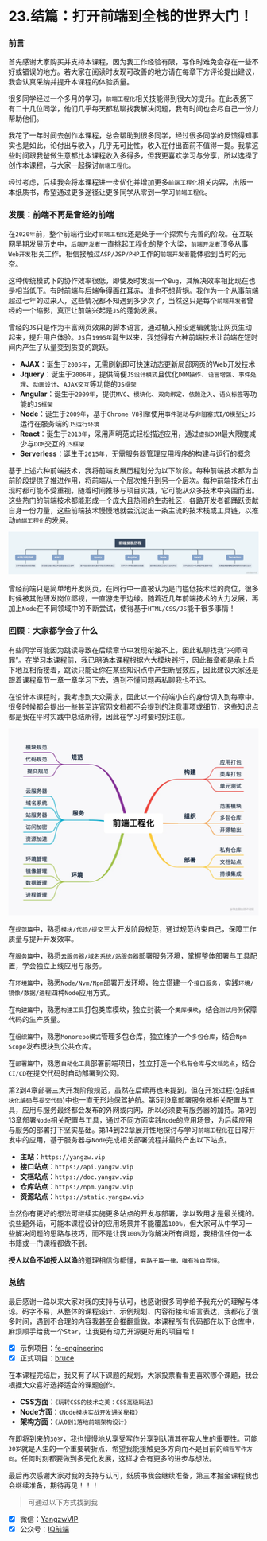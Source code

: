 # 23.结篇：打开前端到全栈的世界大门！

### 前言

首先感谢大家购买并支持本课程，因为我工作经验有限，写作时难免会存在一些不好或错误的地方。若大家在阅读时发现可改善的地方请在每章下方评论提出建议，我会认真采纳并提升本课程的体验质量。

很多同学经过一个多月的学习，`前端工程化`相关技能得到很大的提升。在此表扬下有二十几位同学，他们几乎每天都私聊找我解决问题，我有时间也会尽自己一份力帮助他们。

我花了一年时间去创作本课程，总会帮助到很多同学，经过很多同学的反馈得知事实也是如此，论付出与收入，几乎无可比性，收入在付出面前不值得一提。我拿这些时间跟我爸做生意都比本课程收入多得多，但我更喜欢学习与分享，所以选择了创作本课程，与大家一起探讨`前端工程化`。

经过考虑，后续我会将本课程进一步优化并增加更多`前端工程化`相关内容，出版一本纸质书，希望通过更多途径让更多同学从零到一学习`前端工程化`。

### 发展：前端不再是曾经的前端

在`2020年`前，整个前端行业对`前端工程化`还是处于一个探索与完善的阶段。在互联网早期发展历史中，`后端开发者`一直挑起工程化的整个大梁，`前端开发者`顶多从事`Web开发`相关工作。相信接触过`ASP/JSP/PHP`工作的`前端开发者`能体验到当时的无奈。

这种传统模式下的协作效率很低，即使及时发现一个`Bug`，其解决效率相比现在也是相当低下。有时前端与后端争得面红耳赤，谁也不想背锅。我作为一个从事前端超过七年的过来人，这些情况都不知遇到多少次了，当然这只是每个`前端开发者`曾经的一个缩影，真正让前端兴起是`JS`的蓬勃发展。

曾经的`JS`只是作为丰富网页效果的脚本语言，通过植入预设逻辑就能让网页生动起来，提升用户体验。`JS`自`1995年`诞生以来，我觉得有六种前端技术让前端在短时间内产生了从量变到质变的跳跃。

- **AJAX**：诞生于`2005年`，无需刷新即可快速动态更新局部网页的Web开发技术
- **Jquery**：诞生于`2006年`，提供简便`JS设计模式`且优化`DOM操作`、`语言增强`、`事件处理`、`动画设计`、`AJAX交互`等功能的`JS框架`
- **Angular**：诞生于`2009年`，提供`MVC`、`模块化`、`双向绑定`、`依赖注入`、`语义标签`等功能的`JS框架`
- **Node**：诞生于`2009年`，基于`Chrome V8引擎`使用`事件驱动`与`非阻塞式I/O模型`让`JS`运行在服务端的`JS运行环境`
- **React**：诞生于`2013年`，采用声明范式轻松描述应用，通过`虚拟DOM`最大限度减少与`DOM`交互的`JS框架`
- **Serverless**：诞生于`2015年`，无需服务器管理应用程序的构建与运行的概念

基于上述六种前端技术，我将前端发展历程划分为以下阶段。每种前端技术都为当前阶段提供了推进作用，将前端从一个层次推升到另一个层次。每种前端技术在出现时都可能不受重视，随着时间推移与项目实践，它可能从众多技术中突围而出。这些热门的前端技术都能形成一个庞大且热闹的生态社区，各路开发者都踊跃贡献自身一份力量，这些前端技术慢慢地就会沉淀出一条主流的技术栈或工具链，以推动`前端工程化`的发展。

![前端发展历程](./images/0826b6d93af9e7b2397a1cf59e416a62.webp )

曾经前端只是简单地开发网页，在同行中一直被认为是门槛低技术烂的岗位，很多时候被其他研发岗位鄙视，一直游走于边缘。随着近几年前端技术的大力发展，再加上`Node`在不同领域中的不断尝试，使得基于`HTML/CSS/JS`能干很多事情！

### 回顾：大家都学会了什么

有些同学可能因为跳读导致在后续章节中发现衔接不上，因此私聊找我“兴师问罪”。在学习本课程前，我已明确本课程根据六大模块践行，因此每章都是承上启下地互相衔接着，跳读只能让你在某些知识点中产生断层效应，因此建议大家还是跟着课程章节一章一章学习下去，遇到不懂问题再私聊我也不迟。

在设计本课程时，我考虑到大众需求，因此以一个前端小白的身份切入到每章中。很多时候都会提出一些甚至连官网文档都不会提到的注意事项或细节，这些知识点都是我在平时实践中总结所得，因此在学习时要时刻注意。

![前端工程化](./images/a967108ccf39f4bfd87031fa89e02fb8.webp )

在`规范篇`中，熟悉`模块/代码/提交`三大开发阶段规范，通过规范约束自己，保障工作质量与提升开发效率。

在`服务篇`中，熟悉`云服务器/域名系统/站服务器`部署服务环境，掌握整体部署与工具配置，学会独立上线应用与服务。

在`环境篇`中，熟悉`Node/Nvm/Npm`部署开发环境，独立搭建一个`接口服务`，实践`环境/镜像/数据/进程`四种`Node`应用方式。

在`构建篇`中，熟悉`构建工具`打包类库模块，独立封装一个`类库模块`，结合`测试用例`保障代码的生产质量。

在`组织篇`中，熟悉`Monorepo模式`管理多包仓库，独立维护一个`多包仓库`，结合`Npm Scope`发布模块到公共仓库。

在`部署篇`中，熟悉`自动化工具`部署前端项目，独立打造一个`私有仓库`与`文档站点`，结合`CI/CD`在提交代码时自动部署到公网。

第2到4章部署三大开发阶段规范，虽然在后续再也未提到，但在开发过程(包括`模块化编码`与`提交代码`)中也一直无形地保驾护航。第5到9章部署服务器相关配置与工具，应用与服务最终都会发布的外网或内网，所以必须要有服务器的加持。第9到13章部署`Node`相关配置与工具，通过不同方面实践`Node`的应用场景，为后续应用与服务的部署打下坚实基础。第14到22章展开性地探讨与学习`前端工程化`在日常开发中的应用，基于服务器与`Node`完成相关部署流程并最终产出以下站点。

- **主站**：`https://yangzw.vip`
- **接口站点**：`https://api.yangzw.vip`
- **文档站点**：`https://doc.yangzw.vip`
- **仓库站点**：`https://npm.yangzw.vip`
- **资源站点**：`https://static.yangzw.vip`

当然你有更好的想法可继续实施更多站点的开发与部署，学以致用才是最关键的。说些题外话，可能本课程设计的应用场景并不能覆盖`100%`，但大家可从中学习一些解决问题的思路与技巧，而不是让我`100%`为你解决所有问题，我相信任何一本书籍或一门课程都做不到。

**授人以鱼不如授人以渔**的道理相信你都懂，`套路千篇一律，唯有独自弄懂`。

### 总结

最后感谢一路以来大家对我的支持与认可，也感谢很多同学给予我充分的理解与体谅。码字不易，从整体的课程设计、示例规划、内容衔接和语言表达，我都花了很多时间，遇到不合理的内容我甚至会推翻重做。本课程所有代码都在以下仓库中，麻烦顺手给我一个`Star`，让我更有动力开源更好用的项目哈！

- [x] 示例项目：[fe-engineering](https://github.com/JowayYoung/fe-engineering)
- [x] 正式项目：[bruce](https://github.com/JowayYoung/bruce)

在本课程完结后，我又有了以下课题的规划，大家投票看看更喜欢哪个课题，我会根据大众喜好选择适合的课题创作。

- **CSS方面**：`《玩转CSS的技术之美：CSS高级玩法》`
- **Node方面**：`《Node模块实战开发通关秘籍》`
- **架构方面**：`《从0到1落地前端架构设计》`

在即将到来的`30岁`，我也慢慢地从享受写作分享到认清其在我人生的重要性。可能`30岁`就是人生的一个重要转折点，希望我能接触更多方向而不是目前的`编程写作方向`。任何时刻都要做到多元化发展，这样才会有更多的进步与想法。

最后再次感谢大家对我的支持与认可，纸质书我会继续准备，第三本掘金课程我也会继续准备，期待再见！！！

> 可通过以下方式找到我

- [x] 微信：[YangzwVIP](https://p6-juejin.byteimg.com/tos-cn-i-k3u1fbpfcp/dbc4dacb529443da949ed54fb3704d4a~tplv-k3u1fbpfcp-watermark.image)
- [x] 公众号：[IQ前端](https://p6-juejin.byteimg.com/tos-cn-i-k3u1fbpfcp/366163a725824f56a4e43733a80f9ccf~tplv-k3u1fbpfcp-watermark.image)